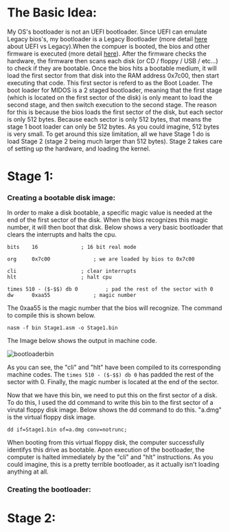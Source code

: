 

# The Basic Idea:

My OS's bootloader is not an UEFI bootloader. Since UEFI can emulate Legacy bios's, my bootloader is a Legacy Bootloader (more detail [here](https://linuxhint.com/difference-between-uefi-and-legacy/#:~:text=UEFI%20runs%20in%2032%2Dbit,systems%20(OS)%20as%20applications.) about UEFI vs Legacy).When the compuer is booted, the bios and other firmware is executed (more detail [here](https://manybutfinite.com/post/how-computers-boot-up/)). After the firmware checks the hardware, the firmware then scans each disk (or CD / floppy / USB / etc...) to check if they are bootable. Once the bios hits a bootable medium, it will load the first sector from that disk into the RAM address 0x7c00, then start executing that code. This first sector is referd to as the Boot Loader. The boot loader for MIDOS is a 2 staged bootloader, meaning that the first stage (which is located on the first sector of the disk) is only meant to load the second stage, and then switch execution to the second stage. The reason for this is because the bios loads the first sector of the disk, but each sector is only 512 bytes. Because each sector is only 512 bytes, that means the stage 1 boot loader can only be 512 bytes. As you could imagine, 512 bytes is very small. To get around this size limitation, all we have Stage 1 do is load Stage 2 (stage 2 being much larger than 512 bytes). Stage 2 takes care of setting up the hardware, and loading the kernel.  

# Stage 1:

### Creating a bootable disk image:

In order to make a disk bootable, a specific magic value is needed at the end of the first sector of the disk. When the bios recognizes this magic number, it will then boot that disk. Below shows a very basic bootloader that clears the interrupts and halts the cpu.

```
bits	16 				; 16 bit real mode	

org 	0x7c00 				; we are loaded by bios to 0x7c00	

cli 					; clear interrupts
hlt 					; halt cpu

times 510 - ($-$$) db 0  		; pad the rest of the sector with 0
dw  	0xaa55 				; magic number 
``` 

The 0xaa55 is the magic number that the bios will recognize. The command to compile this is shown below.

```
nasm -f bin Stage1.asm -o Stage1.bin
```

The Image below shows the output in machine code.

![bootloaderbin](/Images/bootloaderbin.png)

As you can see, the "cli" and "hlt" have been compiled to its corresponding machine codes. The ``` times 510 - ($-$$) db 0 ``` has padded the rest of the sector with 0. Finally, the magic number is located at the end of the sector.  

Now that we have this bin, we need to put this on the first sector of a disk. To do this, I used the dd command to write this bin to the first sector of a virutal floppy disk image. Below shows the dd command to do this. "a.dmg" is the virtual floppy disk image.

```
dd if=Stage1.bin of=a.dmg conv=notrunc;
```
When booting from this virtual floppy disk, the computer successfully identifys this drive as bootable. Apon execution of the bootloader, the computer is halted immediately by the "cli" and "hlt" instructions. As you could imagine, this is a pretty terrible bootloader, as it actually isn't loading anything at all. 

### Creating the bootloader:



# Stage 2: